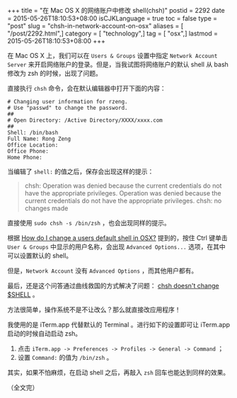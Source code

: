 +++
title = "在 Mac OS X 的网络账户中修改 shell(chsh)"
postid = 2292
date = 2015-05-26T18:10:53+08:00
isCJKLanguage = true
toc = false
type = "post"
slug = "chsh-in-network-account-on-osx"
aliases = [ "/post/2292.html",]
category = [ "technology",]
tag = [ "osx",]
lastmod = 2015-05-26T18:10:53+08:00
+++


在 Mac OS X 上，我们可以在 `Users & Groups` 设置中指定 `Network Account Server` 来开启网络账户的登录。但是，当我试图将网络账户的默认 shell 从 bash 修改为 zsh 的时候，出现了问题。

<!--more-->
直接执行 `chsh` 命令，会在默认编辑器中打开下面的内容：

``` shell
# Changing user information for rzeng.
# Use "passwd" to change the password.
##
# Open Directory: /Active Directory/XXXX/xxxx.com
##
Shell: /bin/bash
Full Name: Rong Zeng
Office Location:
Office Phone:
Home Phone:
```

当编辑了 `shell:` 的值之后，保存会出现这样的提示： 

> chsh: Operation was denied because the current credentials do not have the appropriate privileges.  Operation was denied because the current credentials do not have the appropriate privileges.
chsh: no changes made

直接使用 `sudo chsh -s /bin/zsh` ，也会出现同样的提示。

根据 [How do I change a users default shell in OSX?][1] 提到的，按住 Ctrl 键单击 `User & Groups` 中显示的用户名称，会出现 `Advanced Options...` 选项，在其中可以设置默认的 shell。

但是，`Network Account` 没有 `Advanced Options` ，而其他用户都有。

最后，还是这个问答通过曲线救国的方式解决了问题： [chsh doesn't change $SHELL][2] 。

方法很简单，操作系统不是不让改么？那么就直接改应用程序！

我使用的是 iTerm.app 代替默认的 Terminal 。进行如下的设置即可让 iTerm.app 启动的时候自动启动 zsh。

1.  点击 `iTerm.app -> Preferences -> Profiles -> General -> Command` ；
2. 设置 `Command:` 的值为 `/bin/zsh` 。

其实，如果不怕麻烦，在启动 shell 之后，再敲入 `zsh` 回车也能达到同样的效果。

（全文完）

[1]: http://superuser.com/questions/379725/how-do-i-change-a-users-default-shell-in-osx
[2]: http://apple.stackexchange.com/questions/131942/chsh-doesnt-change-shell


